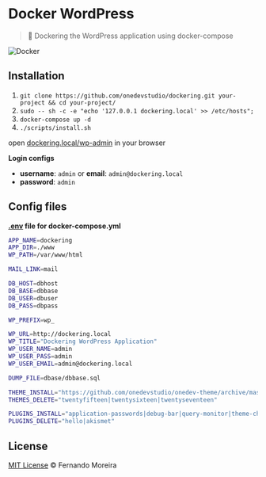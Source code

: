 # Docker WordPress

> 🐘 Dockering the WordPress application using docker-compose

![Docker](http://blog.rivendel.com.br/wp-content/uploads/2015/01/docker-image.png)

## Installation

1. `git clone https://github.com/onedevstudio/dockering.git your-project && cd your-project/`
2. `sudo -- sh -c -e "echo '127.0.0.1 dockering.local' >> /etc/hosts";`
3. `docker-compose up -d`
4. `./scripts/install.sh`

open [dockering.local/wp-admin](http://dockering.local/wp-admin) in your browser

**Login configs**

* **username**: `admin` or **email**: `admin@dockering.local`
* **password**: `admin`

## Config files

**[.env](/.env) file for docker-compose.yml**

```bash
APP_NAME=dockering
APP_DIR=./www
WP_PATH=/var/www/html

MAIL_LINK=mail

DB_HOST=dbhost
DB_BASE=dbbase
DB_USER=dbuser
DB_PASS=dbpass

WP_PREFIX=wp_

WP_URL=http://dockering.local
WP_TITLE="Dockering WordPress Application"
WP_USER_NAME=admin
WP_USER_PASS=admin
WP_USER_EMAIL=admin@dockering.local

DUMP_FILE=dbase/dbbase.sql

THEME_INSTALL="https://github.com/onedevstudio/onedev-theme/archive/master.zip"
THEMES_DELETE="twentyfifteen|twentysixteen|twentyseventeen"

PLUGINS_INSTALL="application-passwords|debug-bar|query-monitor|theme-check|log-deprecated-notices|user-switching|wp-example-content"
PLUGINS_DELETE="hello|akismet"
```

## License

[MIT License](/LICENSE) © Fernando Moreira
